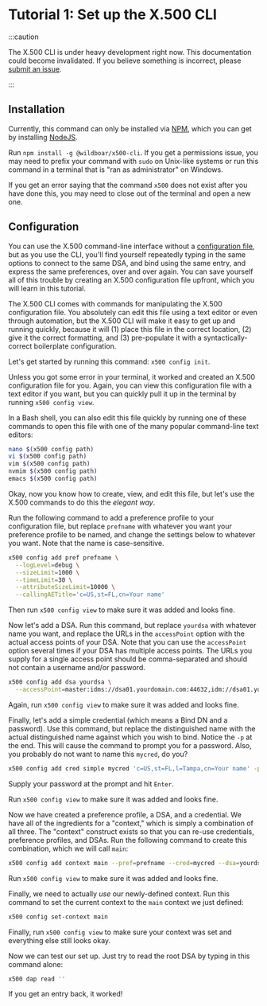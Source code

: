 # Tutorial 1: Set up the X.500 CLI

:::caution

The X.500 CLI is under heavy development right now. This documentation could
become invalidated. If you believe something is incorrect, please
[submit an issue](https://github.com/Wildboar-Software/directory/issues).

:::

## Installation

Currently, this command can only be installed via [NPM](https://www.npmjs.com/),
which you can get by installing [NodeJS](https://nodejs.org/en/).

Run `npm install -g @wildboar/x500-cli`. If you get a permissions issue, you
may need to prefix your command with `sudo` on Unix-like systems or run this
command in a terminal that is "ran as administrator" on Windows.

If you get an error saying that the command `x500` does not exist after you
have done this, you may need to close out of the terminal and open a new one.

## Configuration

You can use the X.500 command-line interface without a
[configuration file](./client-config.md), but as you use the CLI, you'll find
yourself repeatedly typing in the same options to connect to the same DSA, and
bind using the same entry, and express the same preferences, over and over
again. You can save yourself all of this trouble by creating an X.500
configuration file upfront, which you will learn in this tutorial.

The X.500 CLI comes with commands for manipulating the X.500 configuration file.
You absolutely can edit this file using a text editor or even through
automation, but the X.500 CLI will make it easy to get up and running quickly,
because it will (1) place this file in the correct location, (2) give it the
correct formatting, and (3) pre-populate it with a syntactically-correct
boilerplate configuration.

Let's get started by running this command: `x500 config init`.

Unless you got some error in your terminal, it worked and created an X.500
configuration file for you. Again, you can view this configuration file with a
text editor if you want, but you can quickly pull it up in the terminal by
running `x500 config view`.

In a Bash shell, you can also edit this file quickly by running one of these
commands to open this file with one of the many popular command-line text
editors:

```bash
nano $(x500 config path)
vi $(x500 config path)
vim $(x500 config path)
nvmim $(x500 config path)
emacs $(x500 config path)
```

Okay, now you know how to create, view, and edit this file, but let's use the
X.500 commands to do this the _elegant way_.

Run the following command to add a preference profile to your configuration
file, but replace `prefname` with whatever you want your preference profile to
be named, and change the settings below to whatever you want. Note that the
name is case-sensitive.

```bash
x500 config add pref prefname \
  --logLevel=debug \
  --sizeLimit=1000 \
  --timeLimit=30 \
  --attributeSizeLimit=10000 \
  --callingAETitle='c=US,st=FL,cn=Your name'
```

Then run `x500 config view` to make sure it was added and looks fine.

Now let's add a DSA. Run this command, but replace `yourdsa` with whatever name
you want, and replace the URLs in the `accessPoint` option with the actual
access points of your DSA. Note that you can use the `accessPoint` option
several times if your DSA has multiple access points. The URLs you supply for
a single access point should be comma-separated and should not contain a
username and/or password.

```bash
x500 config add dsa yourdsa \
  --accessPoint=master:idms://dsa01.yourdomain.com:44632,idm://dsa01.yourdomain.com:4632
```

Again, run `x500 config view` to make sure it was added and looks fine.

Finally, let's add a simple credential (which means a Bind DN and a password).
Use this command, but replace the distinguished name with the actual
distinguished name against which you wish to bind. Notice the `-p` at the end.
This will cause the command to prompt you for a password. Also, you probably
do not want to name this `mycred`, do you?

```bash
x500 config add cred simple mycred 'c=US,st=FL,l=Tampa,cn=Your name' -p
```

Supply your password at the prompt and hit `Enter`.

Run `x500 config view` to make sure it was added and looks fine.

Now we have created a preference profile, a DSA, and a credential. We have all
of the ingredients for a "context," which is simply a combination of all three.
The "context" construct exists so that you can re-use credentials, preference
profiles, and DSAs. Run the following command to create this combination, which
we will call `main`:

```bash
x500 config add context main --pref=prefname --cred=mycred --dsa=yourdsa
```

Run `x500 config view` to make sure it was added and looks fine.

Finally, we need to actually _use_ our newly-defined context. Run this command
to set the current context to the `main` context we just defined:

```bash
x500 config set-context main
```

Finally, run `x500 config view` to make sure your context was set and everything
else still looks okay.

Now we can test our set up. Just try to read the root DSA by typing in this
command alone:

```bash
x500 dap read ''
```

If you get an entry back, it worked!
